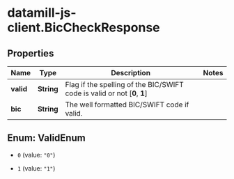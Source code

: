 # datamill-js-client.BicCheckResponse

## Properties
Name | Type | Description | Notes
------------ | ------------- | ------------- | -------------
**valid** | **String** | Flag if the spelling of the BIC/SWIFT code is valid or not [**0**, **1**]  | 
**bic** | **String** | The well formatted BIC/SWIFT code if valid. | 


<a name="ValidEnum"></a>
## Enum: ValidEnum


* `0` (value: `"0"`)

* `1` (value: `"1"`)




